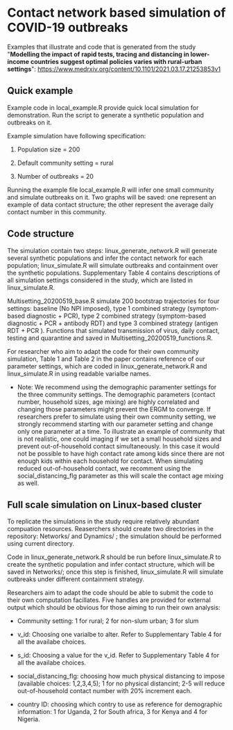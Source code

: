 # Contact network based simulation of COVID-19 outbreaks

Examples that illustrate and code that is generated from the study "**Modelling the impact of rapid tests, tracing and distancing in lower-income countries suggest optimal policies varies with rural-urban settings**": https://www.medrxiv.org/content/10.1101/2021.03.17.21253853v1 

## Quick example

Example code in local_example.R provide quick local simulation for demonstration. Run the script to generate a synthetic population and outbreaks on it. 

Example simulation have following specification:

1. Population size = 200

2. Default community setting = rural

3. Number of outbreaks = 20

Running the example file local_example.R  will infer one small community and simulate outbreaks on it. Two graphs will be saved: one represent an example of data contact structure; the other represent the average daily contact number in this community. 

## Code structure

The simulation contain two steps: linux_generate_network.R will generate several synthetic populations and infer the contact network for each population; linux_simulate.R will simulate outbreaks and containment over the synthetic populations. Supplementary Table 4 contains descriptions of all simulation settings considered in the study, which are listed in linux_simulate.R.

Multisetting_20200519_base.R simulate 200 bootstrap trajectories for four settings: baseline (No NPI imposed), type 1 combined strategy (symptom-based diagnostic + PCR), type 2 combined strategy (symptom-based diagnostic + PCR + antibody RDT) and type 3 combined strategy (antigen RDT  + PCR ). Functions that simulated transmission of virus, daily contact, testing and quarantine and saved in Multisetting_20200519_functions.R.  

For researcher who aim to adapt the code for their own community simulation, Table 1 and Table 2 in the paper contains reference of our parameter settings, which are coded in linux_generate_network.R and linux_simulate.R in using readable varialbe names. 

* Note: We recommend using the demographic paramenter settings for the three community settings. The demographic parameters (contact number, household sizes, age mixing) are highly correlated and changing those parameters might prevent the ERGM to converge. If researchers prefer to simulate using their own community setting, we strongly recommend starting with our parameter setting and change only one parameter at a time. To illustrate an example of community that is not realistic, one could imaging if we set a small household sizes and prevent out-of-household contact simultaneously. In this case it would not be possible to have high contact rate among kids since there are not enough kids within each household for contact. When simulating reduced out-of-household contact, we recomment using the social_distancing_flg parameter as this will scale the contact age mixing as well. 

## Full scale simulation on Linux-based cluster

To replicate the simulations in the study require relatively abundant compuation resources. Reaserchers should create two directories in the repository: Networks/ and Dynamics/ ; the simulation should be performed using current directory.

Code in linux_generate_network.R should be run before linux_simulate.R to create the synthetic population and infer contact structure, which will be saved in Networks/; once this step is finished, linux_simulate.R will simulate outbreaks under different containment strategy. 

Researchers aim to adapt the code should be able to submit the code to their own computation facillates. Five handles are provided for external output which should be obvious for those aiming to run their own analysis:

* Community setting: 1 for rural; 2 for non-slum urban; 3 for slum

* v_id: Choosing one varialbe to alter. Refer to Supplementary Table 4 for all the availabe choices. 

* s_id: Choosing a value for the v_id. Refer to Supplementary Table 4 for all the availabe choices.

* social_distancing_flg: choosing how much physical distancing to impose (available choices: 1,2,3,4,5); 1 for no physical distancint; 2-5 will reduce out-of-household contact number with 20% increment each.

* country ID: choosing which contry to use as reference for demographic information: 1 for Uganda, 2 for South africa, 3 for Kenya and 4 for Nigeria.
